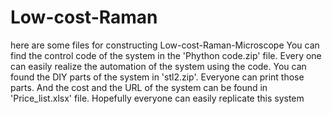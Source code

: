 # Low-cost-Raman
here are some files for constructing Low-cost-Raman-Microscope
You can find the control code of the system in the 'Phython code.zip' file. Every one can easily realize the automation of the system using the code.
You can found the DIY parts of the system in 'stl2.zip'. Everyone can print those parts.
And the cost and the URL of the system can be found in 'Price_list.xlsx' file. 
Hopefully everyone can easily replicate this system
